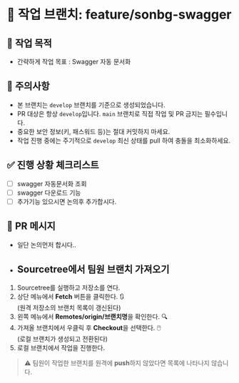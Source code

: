 # 🚧 작업 브랜치: feature/sonbg-swagger

## 📌 작업 목적
- 간략하게 작업 목표 : Swagger 자동 문서화

## 📎 주의사항
- 본 브랜치는 `develop` 브랜치를 기준으로 생성되었습니다.
- PR 대상은 항상 `develop`입니다. `main` 브랜치로 직접 작업 및 PR 금지는 필수입니다.
- 중요한 보안 정보(키, 패스워드 등)는 절대 커밋하지 마세요.
- 작업 진행 중에는 주기적으로 `develop` 최신 상태를 pull 하여 충돌을 최소화하세요.

## ✅ 진행 상황 체크리스트
- [ ] swagger 자동문서화 조회
- [ ] swagger 다운로드 기능
- [ ] 추가기능 있으시면 논의후 추가합시다.

## 🔄 PR 메시지 
- 일단 논의먼저 합시다..

- ## Sourcetree에서 팀원 브랜치 가져오기

1. Sourcetree를 실행하고 저장소를 연다.
2. 상단 메뉴에서 **Fetch** 버튼을 클릭한다. 🔃  
   (원격 저장소의 브랜치 목록이 갱신된다)
3. 왼쪽 메뉴에서 **Remotes/origin/브랜치명**을 확인한다. 🔍
4. 가져올 브랜치에서 우클릭 후 **Checkout**을 선택한다. 🖱️  
   (로컬 브랜치가 생성되고 전환된다)
5. 로컬 브랜치에서 작업을 진행한다.

> ⚠️ 팀원이 작업한 브랜치를 원격에 **push**하지 않았다면 목록에 나타나지 않습니다.

